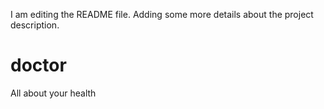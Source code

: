 I am editing the README file. Adding some more details about the project description.
# doctor
All about your health
